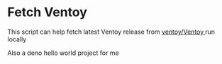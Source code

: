 # Fetch Ventoy
This script can help fetch latest Ventoy release from [ventoy/Ventoy](https://github.com/ventoy/Ventoy),run locally

Also a deno hello world project for me